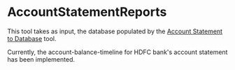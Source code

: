 # AccountStatementReports
This tool takes as input, the database populated by the [Account Statement to Database](https://github.com/Fa773NM0nK/AccountStatementToDatabase) tool.

Currently, the account-balance-timeline for HDFC bank's account statement has been implemented. 
